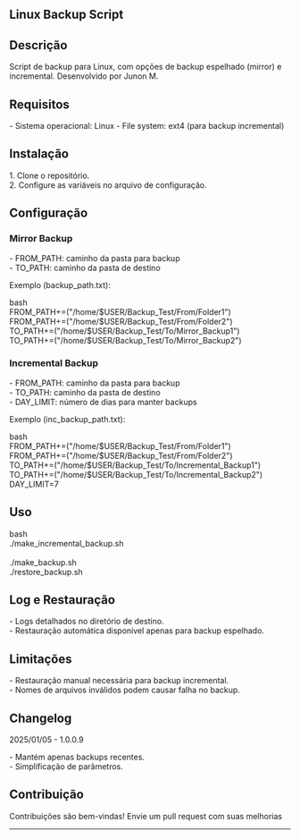 <h2>Linux Backup Script</h2>

<h2>Descrição</h2>

<p>Script de backup para Linux, com opções de backup espelhado (mirror) e incremental. Desenvolvido por Junon M.</p>

<h2>Requisitos</h2>

<p>- Sistema operacional: Linux
- File system: ext4 (para backup incremental)</p>

<h2>Instalação</h2>

<p>1. Clone o repositório.<br>
2. Configure as variáveis no arquivo de configuração.</p>

<h2>Configuração</h2>

<h3>Mirror Backup</h3>

<p>- FROM_PATH: caminho da pasta para backup<br>
- TO_PATH: caminho da pasta de destino</p>

<p>Exemplo (backup_path.txt):</p>

<p>bash<br>
FROM_PATH+=("/home/$USER/Backup_Test/From/Folder1")<br>
FROM_PATH+=("/home/$USER/Backup_Test/From/Folder2")<br>
TO_PATH+=("/home/$USER/Backup_Test/To/Mirror_Backup1")<br>
TO_PATH+=("/home/$USER/Backup_Test/To/Mirror_Backup2")</p>

<h3>Incremental Backup</h3>

<p>- FROM_PATH: caminho da pasta para backup<br>
- TO_PATH: caminho da pasta de destino<br>
- DAY_LIMIT: número de dias para manter backups</p>

<p>Exemplo (inc_backup_path.txt):</p>

<p>bash<br>
FROM_PATH+=("/home/$USER/Backup_Test/From/Folder1")<br>
FROM_PATH+=("/home/$USER/Backup_Test/From/Folder2")<br>
TO_PATH+=("/home/$USER/Backup_Test/To/Incremental_Backup1")<br>
TO_PATH+=("/home/$USER/Backup_Test/To/Incremental_Backup2")<br>
DAY_LIMIT=7</p>

<h2>Uso</h2>

<p>bash<br>
./make_incremental_backup.sh<br><br>
./make_backup.sh<br>
./restore_backup.sh</p>

<h2>Log e Restauração</h2>

<p>- Logs detalhados no diretório de destino.<br>
- Restauração automática disponível apenas para backup espelhado.</p>

<h2>Limitações</h2>

<p>- Restauração manual necessária para backup incremental.<br>
- Nomes de arquivos inválidos podem causar falha no backup.</p>

<h2>Changelog</h2>

<p>2025/01/05 - 1.0.0.9</p>

<p>- Mantém apenas backups recentes.<br>
- Simplificação de parâmetros.</p>

<h2>Contribuição</h2>

<p>Contribuições são bem-vindas! Envie um pull request com suas melhorias</p>
<hr>
